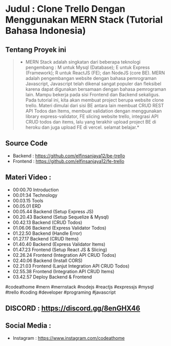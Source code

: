 # Judul : Clone Trello Dengan Menggunakan MERN Stack (Tutorial Bahasa Indonesia)

## Tentang Proyek ini
> * MERN Stack adalah singkatan dari beberapa teknologi pengembang : M untuk Mysql (Database); E untuk Express (Framework); R untuk ReactJS (FE); dan NodeJS (core BE).
MERN adalah pengembangan website dengan bahasa pemrograman Javascript, Javascript telah dikenal sangat populer dan fleksibel karena dapat digunakan bersamaan dengan bahasa pemrograman lain. Mampu bekerja pada sisi Frontend dan Backend sekaligus.
Pada tutorial ini, kita akan membuat project berupa website clone trello. Materi dimulai dari sisi BE antara lain membuat CRUD REST API Todos dan Items, membuat validation dengan menggunakan library express-validator, FE slicing website trello, integrasi API CRUD todos dan items, lalu yang terakhir upload project BE di heroku dan juga upload FE di vercel.
selamat belajar.*

## Source Code
- Backend : https://github.com/elfinsanjaya12/be-trello
- Frontend : https://github.com/elfinsanjaya12/fe-trello


## Materi Video :
- 00:00.70 Introduction 
- 00.01:34 Technology
- 00.03.15 Tools
- 00.05.01 ERD
- 00.05.44 Backend (Setup Express JS)
- 00.20.43 Backend (Setup Sequelize & Mysql)
- 00.42.13 Backend (CRUD Todos)
- 01.06.06 Backend (Express Validator Todos)
- 01.22.50 Backend (Handle Error)
- 01.27.17 Backend (CRUD Items)
- 01.40.40 Backend (Express Validator Items)
- 01.47.23 Frontend (Setup React JS & Slicing)
- 02.26.24 Frontend (Integration API CRUD Todos)
- 02.40.06 Backend (Install CORS)
- 02.21.03 Frontend (Lanjut Integration API CRUD Todos)
- 02.55.38 Frontend (Integration API CRUD Items)
- 03.42.57 Deploy Backend & Frontend

#codeathome #mern #mernstack #nodejs #reactjs #expressjs #mysql #trello #coding #developer #programing #javascript


## DISCORD : https://discord.gg/8enGHX46

## Social Media :
- Instagram : https://www.instagram.com/codeathome
